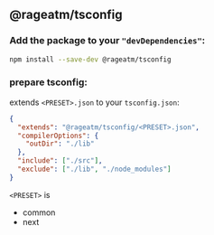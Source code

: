 ## @rageatm/tsconfig

### Add the package to your `"devDependencies"`:

```sh
npm install --save-dev @rageatm/tsconfig
```

### prepare tsconfig:

extends `<PRESET>.json` to your `tsconfig.json`:

```json
{
  "extends": "@rageatm/tsconfig/<PRESET>.json",
  "compilerOptions": {
    "outDir": "./lib"
  },
  "include": ["./src"],
  "exclude": ["./lib", "./node_modules"]
}
```

`<PRESET>` is

- common
- next
